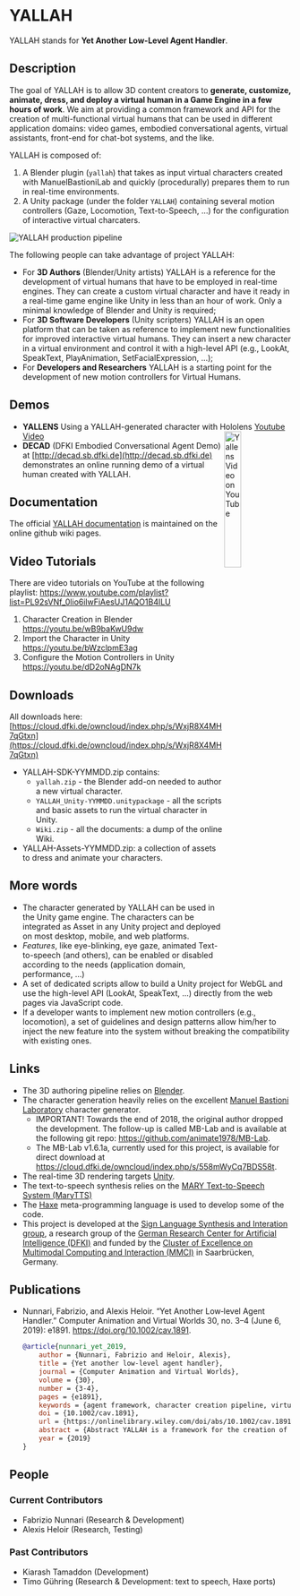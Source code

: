 # YALLAH

YALLAH stands for **Yet Another Low-Level Agent Handler**.

## Description

The goal of YALLAH is to allow 3D content creators to **generate, customize, animate, dress, and deploy a virtual human in a Game Engine in a few hours of work**. We aim at providing a common framework and API for the creation of multi-functional virtual humans that can be used in different application domains: video games, embodied conversational agents, virtual assistants, front-end for chat-bot systems, and the like.

YALLAH is composed of:

1. A Blender plugin (`yallah`) that takes as input virtual characters created with ManuelBastioniLab and quickly (procedurally) prepares them to run in real-time environments.
2. A Unity package (under the folder `YALLAH`) containing several motion controllers (Gaze, Locomotion, Text-to-Speech, ...) for the configuration of interactive virtual charcaters.

![YALLAH production pipeline](Docs/YALLAH%20Pipeline.png)

The following people can take advantage of project YALLAH:

* For **3D Authors** (Blender/Unity artists) YALLAH is a reference for the development of virtual humans that have to be employed in real-time engines. They can create a custom virtual character and have it ready in a real-time game engine like Unity in less than an hour of work. Only a minimal knowledge of Blender and Unity is required;
* For **3D Software Developers** (Unity scripters) YALLAH is an open platform that can be taken as reference to implement new functionalities for improved interactive virtual humans. They can insert a new character in a virtual environment and control it with a high-level API (e.g., LookAt, SpeakText, PlayAnimation, SetFacialExpression, ...);
* For **Developers and Researchers** YALLAH is a starting point for the development of new motion controllers for Virtual Humans.

## Demos

* **YALLENS** Using a YALLAH-generated character with Hololens 
  <a href="http://www.youtube.com/watch?v=LcQ5Rn45EeI" target="_blank">Youtube Video <img src="Docs/Yallens-screenshot.png" alt="Yallens Video on YouTube" width="25%"  style="float: right;" /></a>
* **DECAD** (DFKI Embodied Conversational Agent Demo) at [http://decad.sb.dfki.de](http://decad.sb.dfki.de) demonstrates an online running demo of a virtual human created with YALLAH.

## Documentation

The official [YALLAH documentation](https://github.com/yallah-team/YALLAH/wiki) is maintained on the online github wiki pages.

## Video Tutorials

There are video tutorials on YouTube at the following playlist: <https://www.youtube.com/playlist?list=PL92sVNf_0lio6ilwFiAesUJ1AQO1B4ILU>

1. Character Creation in Blender <https://youtu.be/wB9baKwU9dw>
2. Import the Character in Unity <https://youtu.be/bWzclpmE3ag>
3. Configure the Motion Controllers in Unity <https://youtu.be/dD2oNAgDN7k>

## Downloads

All downloads here: [https://cloud.dfki.de/owncloud/index.php/s/WxjR8X4MH7qGtxn](https://cloud.dfki.de/owncloud/index.php/s/WxjR8X4MH7qGtxn)

* YALLAH-SDK-YYMMDD.zip contains:
  * `yallah.zip` - the Blender add-on needed to author a new virtual character.
  * `YALLAH_Unity-YYMMDD.unitypackage` - all the scripts and basic assets to run the virtual character in Unity.
  * `Wiki.zip` - all the documents: a dump of the online Wiki.
* YALLAH-Assets-YYMMDD.zip: a collection of assets to dress and animate your characters.

## More words

* The character generated by YALLAH can be used in the Unity game engine. The characters can be integrated as Asset in any Unity project and deployed on most desktop, mobile, and web platforms.
* _Features_, like eye-blinking, eye gaze, animated Text-to-speech (and others), can be enabled or disabled according to the needs (application domain, performance, ...)
* A set of dedicated scripts allow to build a Unity project for WebGL and use the high-level API (LookAt, SpeakText, ...) directly from the web pages via JavaScript code.
* If a developer wants to implement new motion controllers (e.g., locomotion), a set of guidelines and design patterns allow him/her to inject the new feature into the system without breaking the compatibility with existing ones.

## Links

* The 3D authoring pipeline relies on [Blender](https://www.blender.org/).
* The character generation heavily relies on the excellent [Manuel Bastioni Laboratory](http://www.manuelbastioni.com/) character generator.
  * IMPORTANT! Towards the end of 2018, the original author dropped the development. The follow-up is called MB-Lab and is available at the following git repo: <https://github.com/animate1978/MB-Lab>.
  * The MB-Lab v1.6.1a, currently used for this project, is available for direct download at <https://cloud.dfki.de/owncloud/index.php/s/558mWyCq7BDS58t>.
* The real-time 3D rendering targets [Unity](https://unity3d.com/).
* The text-to-speech synthesis relies on the [MARY Text-to-Speech System (MaryTTS)](http://mary.dfki.de/)
* The [Haxe](https://haxe.org/) meta-programming language is used to develop some of the code.
* This project is developed at the [Sign Language Synthesis and Interation group](https://slsi.dfki.de/),
  a research group of the [German Research Center for Artificial Intelligence (DFKI)](https://www.dfki.de/)
  and funded by the [Cluster of Excellence on Multimodal Computing and Interaction (MMCI)](http://www.mmci.uni-saarland.de/) in Saarbrücken, Germany.

## Publications

* Nunnari, Fabrizio, and Alexis Heloir. “Yet Another Low‐level Agent Handler.” Computer Animation and Virtual Worlds 30, no. 3–4 (June 6, 2019): e1891. <https://doi.org/10.1002/cav.1891>.

    ```bibtex
    @article{nunnari_yet_2019,
        author = {Nunnari, Fabrizio and Heloir, Alexis},
        title = {Yet another low-level agent handler},
        journal = {Computer Animation and Virtual Worlds},
        volume = {30},
        number = {3-4},
        pages = {e1891},
        keywords = {agent framework, character creation pipeline, virtual human},
        doi = {10.1002/cav.1891},
        url = {https://onlinelibrary.wiley.com/doi/abs/10.1002/cav.1891},
        abstract = {Abstract YALLAH is a framework for the creation of real-time interactive virtual humans. Its production pipeline supports the continuous, parallel development of both the character and the software, and allows users for the deployment of a new character in a few hours of work. YALLAH is based on freely available software, mostly open-source, and its modular software architecture provides a framework for the seamless integration of new features. Finally, thanks to transpilation, the whole framework is conceived to accommodate multiple game engines.},
        year = {2019}
    }
    ```

## People

### Current Contributors

* Fabrizio Nunnari (Research & Development)
* Alexis Heloir (Research, Testing)

### Past Contributors

* Kiarash Tamaddon (Development)
* Timo Gühring (Research & Development: text to speech, Haxe ports)
